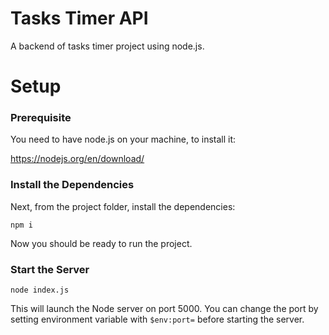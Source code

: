 # Tasks Timer API

A backend of tasks timer project using node.js.

# Setup

### Prerequisite

You need to have node.js on your machine, to install it:

https://nodejs.org/en/download/

### Install the Dependencies

Next, from the project folder, install the dependencies:

```
npm i
```

Now you should be ready to run the project.

### Start the Server

```
node index.js
```

This will launch the Node server on port 5000. You can change the port by setting environment variable with `$env:port=` before starting the server.
